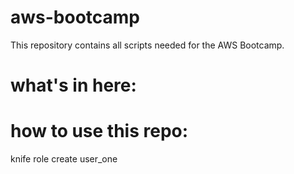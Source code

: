 aws-bootcamp
============

This repository contains all scripts needed for the AWS Bootcamp.

what's in here:
===


how to use this repo:
===


  knife role create user_one
